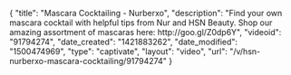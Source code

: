 {
    "title": "Mascara Cocktailing - Nurberxo",
    "description": "Find your own mascara cocktail with helpful tips from Nur and HSN Beauty. Shop our amazing assortment of mascaras here: http:\/\/goo.gl\/Z0dp6Y",
    "videoid": "91794274",
    "date_created": "1421883262",
    "date_modified": "1500474969",
    "type": "captivate",
    "layout": "video",
    "url": "\/v\/hsn-nurberxo-mascara-cocktailing\/91794274"
}